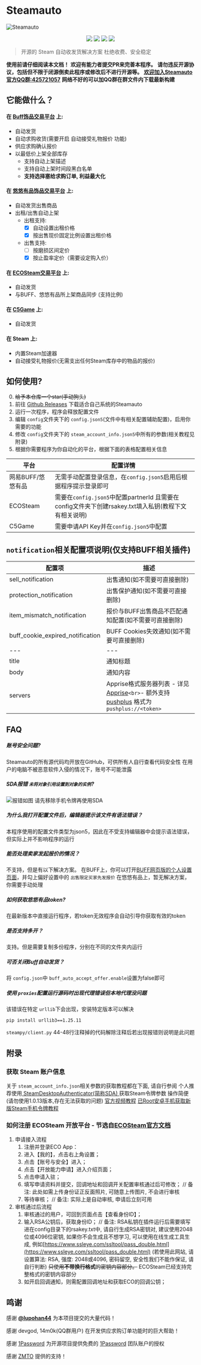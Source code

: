# Steamauto

![Steamauto](https://socialify.git.ci/Steamauto/Steamauto/image?description=1&language=1&name=1&owner=1&theme=Light)

<div align="center">
      <a href="http://qm.qq.com/cgi-bin/qm/qr?_wv=1027&k=TMyvQMePF7GeJxz27fLzKHuhC2iAN6Bj&authKey=VAgXngXUeaHBfGwY2uNzE%2F8C7S5FN6HsRJDm8LREGeLObTRLSHoYsWxLHPcI9Llz&noverify=0&group_code=425721057" alt="QQ Group">
        <img src="https://img.shields.io/badge/%E5%AE%98%E6%96%B9QQ%E7%BE%A4-425721057-brightgreen?logo=TencentQQ&link=http%3A%2F%2Fqm.qq.com%2Fcgi-bin%2Fqm%2Fqr%3F_wv%3D1027%26k%3DTMyvQMePF7GeJxz27fLzKHuhC2iAN6Bj%26authKey%3DVAgXngXUeaHBfGwY2uNzE%252F8C7S5FN6HsRJDm8LREGeLObTRLSHoYsWxLHPcI9Llz%26noverify%3D0%26group_code%3D425721057" /></a>
      <a href="https://www.bilibili.com/video/BV1ph4y1y7mz/" alt="Video tutorial">
        <img src="https://img.shields.io/badge/%E8%A7%86%E9%A2%91%E6%95%99%E7%A8%8B-%E7%82%B9%E5%87%BB%E8%A7%82%E7%9C%8B-brightgreen?logo=bilibili" /></a>
      <a href="https://github.com/Steamauto/Steamauto/stargazers" alt="GitHub Repo stars">
        <img src="https://img.shields.io/github/stars/Steamauto/Steamauto?logo=github" /></a>
      <a href="https://github.com/Steamauto/Steamauto/forks" alt="GitHub forks">
        <img src="https://img.shields.io/github/forks/Steamauto/Steamauto?logo=github" /></a>
</div>

> 开源的 Steam 自动收发货解决方案
> 杜绝收费、安全稳定

**使用前请仔细阅读本文档！**
**欢迎有能力者提交PR来完善本程序。**
**请勿违反开源协议，包括但不限于闭源倒卖此程序或修改后不进行开源等。**
**[欢迎加入Steamauto 官方QQ群:425721057](http://qm.qq.com/cgi-bin/qm/qr?_wv=1027&k=TMyvQMePF7GeJxz27fLzKHuhC2iAN6Bj&authKey=VAgXngXUeaHBfGwY2uNzE%2F8C7S5FN6HsRJDm8LREGeLObTRLSHoYsWxLHPcI9Llz&noverify=0&group_code=425721057)**
**网络不好的可以加QQ群在群文件内下载最新构建**

## 它能做什么？

#### 在 [Buff饰品交易平台](https://buff.163.com) 上:

- 自动发货
- 自动求购收货(需要开启 自动接受礼物报价 功能)
- 供应求购确认报价
- 以最低价上架全部库存
  - 支持自动上架描述
  - 支持自动上架时间段黑白名单
  - **支持选择塞给求购订单, 利益最大化**

#### 在 [悠悠有品饰品交易平台](https://www.youpin898.com/) 上:

- 自动发货出售商品
- 出租/出售自动上架
  - 出租支持:
    - [x] 自动设置出租价格
    - [x] 按出售现价固定比例设置出租价格
  - 出售支持:
    - [ ] 按磨损区间定价
    - [X] 按止盈率定价（需要设定购入价）

#### 在 [ECOSteam交易平台](https://www.ecosteam.cn/) 上:

- 自动发货
- 与BUFF、悠悠有品所上架商品同步 (支持比例)

#### 在 [C5Game](https://www.c5game.com/) 上:
- 自动发货

#### 在 Steam 上:

- 内置Steam加速器
- 自动接受礼物报价(无需支出任何Steam库存中的物品的报价)

## 如何使用?

0. ~~给予本仓库一个star(手动狗头)~~  
1. 前往 [Github Releases](https://github.com/Steamauto/Steamauto/releases/latest) 下载适合自己系统的Steamauto
2. 运行一次程序，程序会释放配置文件
3. 编辑 `config`文件夹下的 `config.json5`(文件中有相关配置辅助配置)，启用你需要的功能
4. 修改 `config`文件夹下的 `steam_account_info.json5`中所有的参数(相关教程见附录)
5. 根据你需要程序为你自动化的平台，根据下面的表格配置相关信息

| 平台|配置详情|
| --------------------------------|--------------------------------------------------------------------|
| 网易BUFF/悠悠有品| 无需手动配置登录信息，在`config.json5`启用后根据程序提示登录即可|
| ECOSteam|需要在`config.json5`中配置partnerId 且需要在config文件夹下创建rsakey.txt填入私钥(教程下文有相关说明) |
| C5Game|需要申请API Key并在`config.json5`中配置|

## `notification`相关配置项说明(仅支持BUFF相关插件)

| 配置项                           | 描述                                                                                                                                                      |
| -------------------------------- | --------------------------------------------------------------------------------------------------------------------------------------------------------- |
| sell_notification                | 出售通知(如不需要可直接删除)                                                                                                                              |
| protection_notification          | 出售保护通知(如不需要可直接删除)                                                                                                                          |
| item_mismatch_notification       | 报价与BUFF出售商品不匹配通知配置(如不需要可直接删除)                                                                                                      |
| buff_cookie_expired_notification | BUFF Cookies失效通知(如不需要可直接删除)                                                                                                                  |
| ---                              | ---                                                                                                                                                       |
| title                            | 通知标题                                                                                                                                                  |
| body                             | 通知内容                                                                                                                                                  |
| servers                          | Apprise格式服务器列表 - 详见[Apprise](https://github.com/caronc/apprise)`<br>`- 额外支持 [pushplus](https://www.pushplus.plus/) 格式为 `pushplus://<token>` |

## FAQ

##### 账号安全问题?

Steamauto的所有源代码均开放在GitHub，可供所有人自行查看代码安全性
在用户的电脑不被恶意软件入侵的情况下，账号不可能泄露

##### SDA报错 `未将对象引用设置到对象的实例`?

![报错如图](https://github.com/Steamauto/Steamauto/assets/51043917/b1282372-11f6-4649-be5f-7bc52faf4c16)
请先移除手机令牌再使用SDA

##### 为什么我打开配置文件后，编辑器提示该文件有语法错误？

本程序使用的配置文件类型为json5，因此在不受支持编辑器中会提示语法错误，但实际上并不影响程序的运行

##### 能否处理卖家发起报价的情况？

不支持，但是有以下解决方案。
在BUFF上，你可以打开[BUFF网页版的个人设置页面](https://buff.163.com/user-center/profile)，并勾上偏好设置中的 `出售限定买家先发报价`
在悠悠有品上，暂无解决方案，你需要手动处理

##### 如何获取悠悠有品token?

在最新版本中直接运行程序，若token无效程序会自动引导你获取有效的token

##### 是否支持多开？

支持。但是需要复制多份程序，分别在不同的文件夹内运行

##### 可否关闭Buff自动发货？

将 `config.json`中 `buff_auto_accept_offer.enable`设置为false即可

##### 使用 `proxies`配置运行源码时出现代理错误但本地代理没问题

该错误在特定 `urllib`下会出现，安装特定版本可以解决

```
pip install urllib3==1.25.11
```

`steampy/client.py` 44-48行注释掉的代码解除注释后若出现报错则说明是此问题

## 附录

### 获取 Steam 账户信息

关于 `steam_account_info.json`相关参数的获取教程都在下面, 请自行参阅
个人推荐使用[ SteamDesktopAuthenticator(简称SDA) ](https://github.com/Jessecar96/SteamDesktopAuthenticator)获取Steam令牌参数 操作简便(请勿使用1.0.13版本,存在无法获取的问题)
[官方视频教程](https://www.bilibili.com/video/BV1ph4y1y7mz/)
[已Root安卓手机获取新版Steam手机令牌教程](https://github.com/BeyondDimension/SteamTools/issues/2598)

### 如何注册 ECOSteam 开放平台 - 节选自[ECOSteam官方文档](https://docs.qq.com/aio/DRnR2U05aeG5MT0RS?p=tOOCPKrP8CUmptM7fhIq7p)

1. 申请接入流程
   1. 注册并登录ECO App：
   2. 进入【我的】，点击右上角设置；
   3. 点击【账号与安全】进入；
   4. 点击【开放能力申请】进入介绍页面；
   5. 点击申请入驻；
   6. 填写申请资料并提交，回调地址和回调开关配置审核通过后可修改；  // 备注: 此处如需上传身份证正反面照片, 可随意上传图片, 不会进行审核
   7. 等待审核；  // 备注: 实际上是自动审核, 申请后立刻可用
2. 审核通过后流程
   1. 审核通过的用户，可回到页面点击【查看身份ID】；
   2. 输入RSA公钥后，获取身份ID；  // 备注: RSA私钥在插件运行后需要填写进在config目录下的rsakey.txt中, 请自行生成RSA密钥对, 建议使用2048位或4096位密钥, 如果你不会生成且不想学习, 可以使用在线生成工具生成, 例如[https://www.ssleye.com/ssltool/pass_double.html](https://www.ssleye.com/ssltool/pass_double.html) (若使用此网站, 请设置算法: RSA, 强度: 2048或4096, 密码留空, 安全性我们不能作保证, 请自行判断)
      ~~只使用**不带换行格式**的密钥内容部分。~~ ECOSteam已经支持完整格式的密钥内容部分
   3. 如开启回调通知，则需配置回调地址和获取ECO的回调公钥；

## 鸣谢

感谢 [**@lupohan44**](https://github.com/lupohan44) 为本项目提交的大量代码！

感谢 devgod, 14m0k(QQ群用户) 在开发供应求购订单功能时的巨大帮助！

感谢 [1Password](https://1password.com/) 为开源项目提供免费的 [1Password](https://1password.com/) 团队账户的授权

感谢 [ZMTO](https://console.zmto.com/?affid=1578) 提供的支持！

